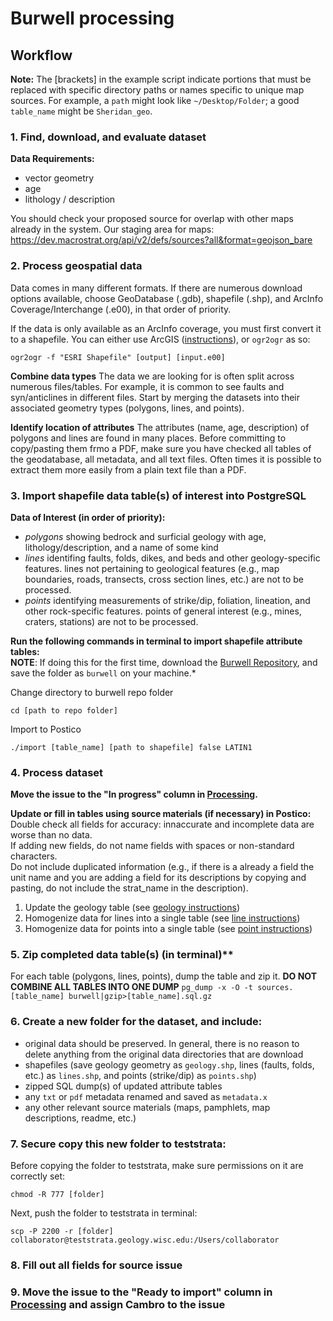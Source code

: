 # Burwell processing

## Workflow
**Note:** The [brackets] in the example script indicate portions that must be replaced with specific directory paths or names specific to unique map sources. For example, a `path` might look like `~/Desktop/Folder`; a good `table_name` might be `Sheridan_geo`.

### 1. Find, download, and evaluate dataset

**Data Requirements:** 
+ vector geometry
+ age
+ lithology / description

You should check your proposed source for overlap with other maps already in the system. Our staging area for maps: https://dev.macrostrat.org/api/v2/defs/sources?all&format=geojson_bare 
  
### 2. Process geospatial data
Data comes in many different formats. If there are numerous download options available, choose GeoDatabase (.gdb), shapefile (.shp), and ArcInfo Coverage/Interchange (.e00), in that order of priority.

If the data is only available as an ArcInfo coverage, you must first convert it to a shapefile. You can either use ArcGIS ([instructions](http://support.esri.com/technical-article/000004705)), or `ogr2ogr` as so:

````
ogr2ogr -f "ESRI Shapefile" [output] [input.e00]
````

**Combine data types**
The data we are looking for is often split across numerous files/tables. For example, it is common to see faults and syn/anticlines in different files. Start by merging the datasets into their associated geometry types (polygons, lines, and points). 

  
 **Identify location of attributes**
 The attributes (name, age, description) of polygons and lines are found in many places. Before committing to copy/pasting them frmo a PDF, make sure you have checked all tables of the geodatabase, all metadata, and all text files. Often times it is possible to extract them more easily from a plain text file than a PDF.
 
 
### 3. Import shapefile data table(s) of interest into PostgreSQL

**Data of Interest (in order of priority):**
  + *polygons* showing bedrock and surficial geology with age, lithology/description, and a name of some kind
  + *lines* identifing faults, folds, dikes, and beds and other geology-specific features. lines not pertaining to geological features (e.g., map boundaries, roads, transects, cross section lines, etc.) are not to be processed.
  + *points* identifying measurements of strike/dip, foliation, lineation, and other rock-specific features. points of general interest (e.g., mines, craters, stations) are not to be processed.

**Run the following commands in terminal to import shapefile attribute tables:**\
**NOTE**: If doing this for the first time, download the [Burwell Repository](https://github.com/UW-Macrostrat/burwell), and save the folder as `burwell` on your machine.*

Change directory to burwell repo folder


`cd [path to repo folder]`


Import to Postico

`./import [table_name] [path to shapefile] false LATIN1`
   

### 4. Process dataset

**Move the issue to the "In progress" column in [Processing](https://github.com/UW-Macrostrat/burwell-processing/projects/1).**

**Update or fill in tables using source materials (if necessary) in Postico:**\
Double check all fields for accuracy: innaccurate and incomplete data are worse than no data. \
If adding new fields, do not name fields with spaces or non-standard characters.\
Do not include duplicated information (e.g., if there is a already a field the unit name and you are adding a field for its descriptions by copying and pasting, do not include the strat_name in the description).

1. Update the geology table (see [geology instructions](https://github.com/UW-Macrostrat/burwell-processing/blob/master/geology.md))
2. Homogenize data for lines into a single table  (see [line instructions](https://github.com/UW-Macrostrat/burwell-processing/blob/master/lines.md))
3. Homogenize data for points into a single table (see [point instructions](https://github.com/UW-Macrostrat/burwell-processing/blob/master/points.md))
  
### 5. Zip completed data table(s) (in terminal)**
For each table (polygons, lines, points), dump the table and zip it. **DO NOT COMBINE ALL TABLES INTO ONE DUMP**
`pg_dump -x -O -t sources.[table_name] burwell|gzip>[table_name].sql.gz`
  
### 6. Create a new folder for the dataset, and include:
   + original data should be preserved. In general, there is no reason to delete anything from the original data directories that are download
   + shapefiles (save geology geometry as `geology.shp`, lines (faults, folds, etc.) as `lines.shp`, and points (strike/dip) as `points.shp`)
   + zipped SQL dump(s) of updated attribute tables
   + any `txt` or `pdf` metadata renamed and saved as `metadata.x`
   + any other relevant source materials (maps, pamphlets, map descriptions, readme, etc.)
   
### 7. Secure copy this new folder to teststrata:
Before copying the folder to teststrata, make sure permissions on it are correctly set:

`
chmod -R 777 [folder]
`

Next, push the folder to teststrata in terminal:   
  
`
scp -P 2200 -r [folder] collaborator@teststrata.geology.wisc.edu:/Users/collaborator
`

### 8. Fill out all fields for source issue

### 9. Move the issue to the "Ready to import" column in [Processing](https://github.com/UW-Macrostrat/burwell-processing/projects/1)  and assign Cambro to the issue
